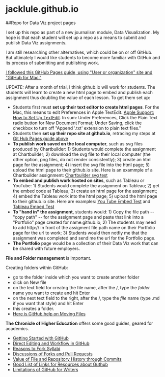# jacklule.github.io

##Repo for Data Viz project pages

I set up this repo as part of a new journalism module, Data Visualization. My hope is that each student will set up a repo as a means to submit and publish Data Viz assignments.

I am still researching other alternatives, which could be on or off GitHub. But ultimately I would like students to become more familiar with GitHub and its process of submitting and publishing work.

<p><a href="https://pages.github.com/"> I followed this GitHub Pages guide, using "User or organization" site and "GitHub for Mac."</a></p>

UPDATE: After a month of trial, I think github.io will work for students. The students will learn to create a new html page to embed and publish each assignment thus doubling the value of each lesson. To get them set up:

- Students first must **set up their text editor to create html pages**. For the Mac, this means to edit Preferences in Apple TextEdit. [Apple Support: How to Set Up TextEdit](https://support.apple.com/kb/ta20406?locale=en_US). In sum: Under Preferences, Click the Plain Text radio button for New Document Format; Under Saving, click the checkbox to turn off "Append '.txt' extension to plain text files."
- Students then **set up their repo site at github.io**, retracing my steps at [Git Hub Pages guide above](https://pages.github.com/)
- **To publish work saved on the local computer**, such as svg files produced by Chartbuilder: 1) Students would complete the assignment at Chartbuilder; 2) download the svg file to their local computer (the other option, png files, do not render consistently); 3) create an html page for the assignment; 4) insert the svg file into the html page; 5) upload the html page to their github.io site. Here is an exammple of a Chartbuilder assignment: [Chartbuilder svg test](jacklule.github.io/pages/SVGtest.html)
- **To embed and publish work hosted on sites**, such as Tableau or YouTube: 1) Students would complete the assignment on Tableau; 2) get the embed code at Tableau; 3) create an html page for the assignment; 4) embed the Tableau work into the html page; 5) upload the html page to their github.io site. Here are examples: [You Tube Embed Test](http://jacklule.github.io/YouTubeEmbedTest.html) and [Tableau Embed Test](http://jacklule.github.io/embed-test-Tableau.html)
- **To "hand in" the assignment**, students would: 1) Copy the file path --"copy path" -- for the assignment page and paste that link into a "Portfolio" page created for name.github.io; 2) The students may need to add http:// in front of the assigment file path name on their Portfolio page for the url to work; 3) Students would then notfiy me that the assignment was completed and send me the url for the Portfolio page.
- **The Portfolio** page would be a collection of their Data Viz work that can be shared with future employers.

**File and Folder management** is important.

Creating folders within GitHub:
- go to the folder inside which you want to create another folder
- click on New file
- on the text field for creatng the file name, after the /, type the *folder* name you want to create and hit Enter
- on the next text field to the right, after the /, type the *file* name (type .md if you want that style) and hit Enter
- this creates a folder.
- [Here is GitHub help on Moving Files](https://help.github.com/articles/moving-a-file-to-a-new-location/)

**The Chronicle of Higher Education** offers some good guides, geared for academics.

- [Getting Started with GitHub](http://chronicle.com/blogs/profhacker/getting-started-with-a-github-repository/47393)
- [Direct Editing and Workflow in GitHub](http://chronicle.com/blogs/profhacker/direct-editing-and-zen-mode-in-github/47497)
- [Reasons to Fork Syllabi](http://chronicle.com/blogs/profhacker/forking-your-syllabus/39137)
- [Discussions of Forks and Pull Requests](http://chronicle.com/blogs/profhacker/forks-and-pull-requests-in-github/47753)
- [Value of File and Repository History through Commits](http://chronicle.com/blogs/profhacker/file-and-repository-history-in-github/48047)
- [Good List of Links for Resources about Guthub](http://chronicle.com/blogs/profhacker/resources-for-learning-git-and-github/48285)
- [Limitations of GitHub for Writers](http://chronicle.com/blogs/profhacker/the-limitations-of-github-for-writers/48299)




